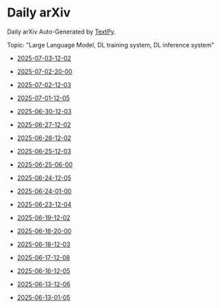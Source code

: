 # Daily arXiv

Daily arXiv Auto-Generated by [TextPy](https://github.com/yezhengmao1/TextPy).

Topic: "Large Language Model, DL training system, DL inference system"

* [2025-07-03-12-02](https://linx.yezhem.com/2025-07-03-12-02.md)

* [2025-07-02-20-00](https://linx.yezhem.com/2025-07-02-20-00.md)

* [2025-07-02-12-03](https://linx.yezhem.com/2025-07-02-12-03.md)

* [2025-07-01-12-05](https://linx.yezhem.com/2025-07-01-12-05.md)

* [2025-06-30-12-03](https://linx.yezhem.com/2025-06-30-12-03.md)

* [2025-06-27-12-02](https://linx.yezhem.com/2025-06-27-12-02.md)

* [2025-06-26-12-02](https://linx.yezhem.com/2025-06-26-12-02.md)

* [2025-06-25-12-03](https://linx.yezhem.com/2025-06-25-12-03.md)

* [2025-06-25-06-00](https://linx.yezhem.com/2025-06-25-06-00.md)

* [2025-06-24-12-05](https://linx.yezhem.com/2025-06-24-12-05.md)

* [2025-06-24-01-00](https://linx.yezhem.com/2025-06-24-01-00.md)

* [2025-06-23-12-04](https://linx.yezhem.com/2025-06-23-12-04.md)

* [2025-06-19-12-02](https://linx.yezhem.com/2025-06-19-12-02.md)

* [2025-06-18-20-00](https://linx.yezhem.com/2025-06-18-20-00.md)

* [2025-06-18-12-03](https://linx.yezhem.com/2025-06-18-12-03.md)

* [2025-06-17-12-08](https://linx.yezhem.com/2025-06-17-12-08.md)

* [2025-06-16-12-05](https://linx.yezhem.com/2025-06-16-12-05.md)

* [2025-06-13-12-06](https://linx.yezhem.com/2025-06-13-12-06.md)

* [2025-06-13-01-05](https://linx.yezhem.com/2025-06-13-01-05.md)

